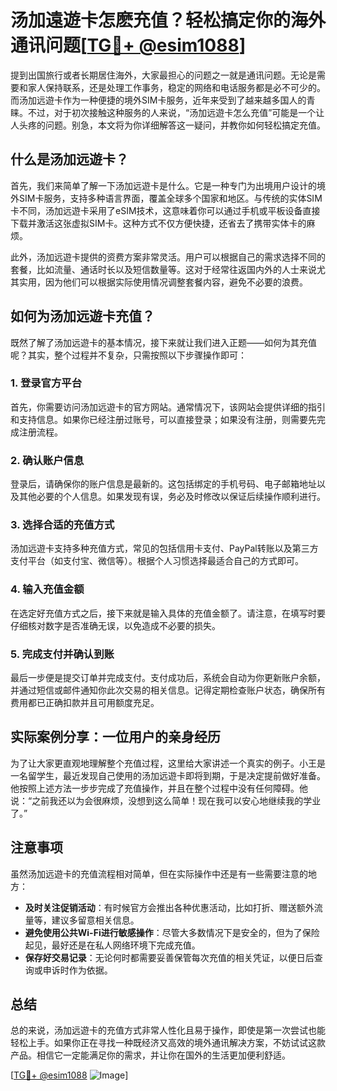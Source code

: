 # 汤加遠遊卡怎麽充值？轻松搞定你的海外通讯问题[[TG💪+ @esim1088](https://t.me/s/esim1088)]

提到出国旅行或者长期居住海外，大家最担心的问题之一就是通讯问题。无论是需要和家人保持联系，还是处理工作事务，稳定的网络和电话服务都是必不可少的。而汤加远遊卡作为一种便捷的境外SIM卡服务，近年来受到了越来越多国人的青睐。不过，对于初次接触这种服务的人来说，“汤加远遊卡怎么充值”可能是一个让人头疼的问题。别急，本文将为你详细解答这一疑问，并教你如何轻松搞定充值。

## 什么是汤加远遊卡？

首先，我们来简单了解一下汤加远遊卡是什么。它是一种专门为出境用户设计的境外SIM卡服务，支持多种语言界面，覆盖全球多个国家和地区。与传统的实体SIM卡不同，汤加远遊卡采用了eSIM技术，这意味着你可以通过手机或平板设备直接下载并激活这张虚拟SIM卡。这种方式不仅方便快捷，还省去了携带实体卡的麻烦。

此外，汤加远遊卡提供的资费方案非常灵活。用户可以根据自己的需求选择不同的套餐，比如流量、通话时长以及短信数量等。这对于经常往返国内外的人士来说尤其实用，因为他们可以根据实际使用情况调整套餐内容，避免不必要的浪费。

## 如何为汤加远遊卡充值？

既然了解了汤加远遊卡的基本情况，接下来就让我们进入正题——如何为其充值呢？其实，整个过程并不复杂，只需按照以下步骤操作即可：

### 1. 登录官方平台

首先，你需要访问汤加远遊卡的官方网站。通常情况下，该网站会提供详细的指引和支持信息。如果你已经注册过账号，可以直接登录；如果没有注册，则需要先完成注册流程。

### 2. 确认账户信息

登录后，请确保你的账户信息是最新的。这包括绑定的手机号码、电子邮箱地址以及其他必要的个人信息。如果发现有误，务必及时修改以保证后续操作顺利进行。

### 3. 选择合适的充值方式

汤加远遊卡支持多种充值方式，常见的包括信用卡支付、PayPal转账以及第三方支付平台（如支付宝、微信等）。根据个人习惯选择最适合自己的方式即可。

### 4. 输入充值金额

在选定好充值方式之后，接下来就是输入具体的充值金额了。请注意，在填写时要仔细核对数字是否准确无误，以免造成不必要的损失。

### 5. 完成支付并确认到账

最后一步便是提交订单并完成支付。支付成功后，系统会自动为你更新账户余额，并通过短信或邮件通知你此次交易的相关信息。记得定期检查账户状态，确保所有费用都已正确扣款并且可用额度充足。

## 实际案例分享：一位用户的亲身经历

为了让大家更直观地理解整个充值过程，这里给大家讲述一个真实的例子。小王是一名留学生，最近发现自己使用的汤加远遊卡即将到期，于是决定提前做好准备。他按照上述方法一步步完成了充值操作，并且在整个过程中没有任何障碍。他说：“之前我还以为会很麻烦，没想到这么简单！现在我可以安心地继续我的学业了。”

## 注意事项

虽然汤加远遊卡的充值流程相对简单，但在实际操作中还是有一些需要注意的地方：

- **及时关注促销活动**：有时候官方会推出各种优惠活动，比如打折、赠送额外流量等，建议多留意相关信息。
- **避免使用公共Wi-Fi进行敏感操作**：尽管大多数情况下是安全的，但为了保险起见，最好还是在私人网络环境下完成充值。
- **保存好交易记录**：无论何时都需要妥善保管每次充值的相关凭证，以便日后查询或申诉时作为依据。

## 总结

总的来说，汤加远遊卡的充值方式非常人性化且易于操作，即使是第一次尝试也能轻松上手。如果你正在寻找一种既经济又高效的境外通讯解决方案，不妨试试这款产品。相信它一定能满足你的需求，并让你在国外的生活更加便利舒适。

[[TG💪+ @esim1088](https://t.me/s/esim1088) ![Image](https://i.postimg.cc/4NQfJmqS/Snipaste-2025-05-13-00-14-12.png)]